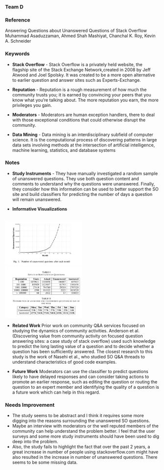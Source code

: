 ### Team D

### Reference
Answering Questions about Unanswered Questions  of Stack Overflow
Muhammad Asaduzzaman, Ahmed Shah Mashiyat, Chanchal K. Roy, Kevin A. Schneider

### Keywords 

- **Stack Overflow** - Stack Overflow is a privately held website, the flagship site of the Stack Exchange Network,created in 2008 by Jeff Atwood and Joel Spolsky. It was created to be a more open alternative to earlier question and answer sites such as Experts-Exchange.

- **Reputation** - Reputation is a rough measurement of how much the community trusts you; it is earned by convincing your peers that you know what you’re talking about. The more reputation you earn, the more privileges you gain.

- **Moderators** - Moderators are human exception handlers, there to deal with those exceptional conditions that could otherwise disrupt the community.

- **Data Mining** - Data mining is an interdisciplinary subfield of computer science. It is the computational process of discovering patterns in large data sets involving methods at the intersection of artificial intelligence, machine learning, statistics, and database systems

### Notes

- **Study Instruments** - They have manually investigated a random sample of unanswered questions. They use both question content and comments to understand why the questions were unanswered. Finally, they consider how this information can be used to better support the SO site and build classifiers for predicting the number of days a question will remain unanswered.

- **Informative Visualizations** 
<br/><br/>
<img src="screenshots/unanswered.png" alt="Drawing" width="50%" height="50%"/>
<img src="screenshots/reputation.png" alt="Drawing" width="50%" height="50%"/>

- **Related Work**
Prior work on community Q&A services focused on studying the dynamics of community activities. Anderson et al.(Discovering value from community activity on focused question answering sites: a case study of stack overflow) used such knowledge to predict the long lasting value of a question and to decide whether a question has been sufficiently answered. The closest research to this study is the work of Nasehi et al., who studied SO Q&A threads to understand characteristics of good code examples.

- **Future Work**
Moderators can use the classifier to predict questions likely to have delayed responses and can consider taking actions to promote an earlier response, such as editing the question or routing the question to an expert member and identifying the quality of a question is a future work which can help in this regard.	

### Needs Improvement
- The study seems to be abstract and I think it requires some more digging into the reasons surrounding the unanswered SO questions. 
- Maybe an interview with moderators or the well reputed members of the community can help understand the problem better. I feel that the user surveys and some more study instruments should have been used to dig deep into the problem.
- Also, the study fails to highlight the fact that over the past 2 years, a great increase in number of people using stackoverflow.com might have also resulted in the increase in number of unanswered questions. There seems to be some missing data.  



